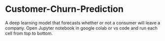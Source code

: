 # Customer-Churn-Prediction
A deep learning model that forecasts whether or not a consumer will leave a company.
Open Jupyter notebook in google colab or vs code and run each cell from top to bottom.
